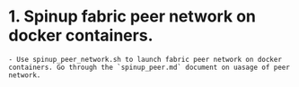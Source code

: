 # 1. Spinup fabric peer network on docker containers.
   
    - Use spinup_peer_network.sh to launch fabric peer network on docker containers. Go through the `spinup_peer.md` document on uasage of peer network.
    
